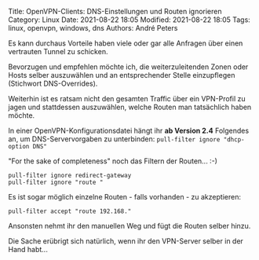 Title: OpenVPN-Clients: DNS-Einstellungen und Routen ignorieren
Category: Linux
Date: 2021-08-22 18:05
Modified: 2021-08-22 18:05
Tags: linux, openvpn, windows, dns
Authors: André Peters

Es kann durchaus Vorteile haben viele oder gar alle Anfragen über einen vertrauten Tunnel zu schicken.

Bevorzugen und empfehlen möchte ich, die weiterzuleitenden Zonen oder Hosts selber auszuwählen und an entsprechender Stelle einzupflegen (Stichwort DNS-Overrides).

Weiterhin ist es ratsam nicht den gesamten Traffic über ein VPN-Profil zu jagen und stattdessen auszuwählen, welche Routen man tatsächlich haben möchte.

In einer OpenVPN-Konfigurationsdatei hängt ihr **ab Version 2.4** Folgendes an, um DNS-Servervorgaben zu unterbinden: `pull-filter ignore "dhcp-option DNS"`

"For the sake of completeness" noch das Filtern der Routen... :-)

```
pull-filter ignore redirect-gateway
pull-filter ignore "route "
```

Es ist sogar möglich einzelne Routen - falls vorhanden - zu akzeptieren:

```
pull-filter accept "route 192.168."
```

Ansonsten nehmt ihr den manuellen Weg und fügt die Routen selber hinzu.

Die Sache erübrigt sich natürlich, wenn ihr den VPN-Server selber in der Hand habt...
